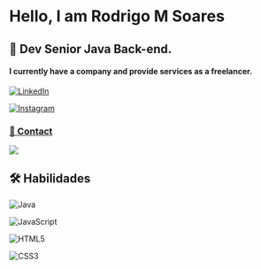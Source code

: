 # Hello, I am Rodrigo M Soares

## 🚀 Dev Senior Java Back-end.

#### I currently have a company and provide services as a freelancer.
[![LinkedIn](https://img.shields.io/badge/LinkedIn-000?style=for-the-badge&logo=linkedin&logoColor=0E76A8)](https://www.linkedin.com/in/rodrigo-soares-79b20077/)

[![Instagram](https://img.shields.io/badge/Instagram-000?style=for-the-badge&logo=instagram)](https://www.instagram.com/soaresrodrigo74/)

### [📱 Contact](#-contact-)
[![](https://img.shields.io/badge/Gmail-rmasoares10%40gmail.com-lightgrey?style=for-the-badge&logo=gmail&logoColor=white)](mailto:rmasoares10@gmail.com)

## 🛠 Habilidades
![Java](https://img.shields.io/badge/Java-000?style=for-the-badge&logo=java)

![JavaScript](https://img.shields.io/badge/JavaScript-000?style=for-the-badge&logo=javascript)

![HTML5](https://img.shields.io/badge/HTML5-000?style=for-the-badge&logo=html5)

![CSS3](https://img.shields.io/badge/CSS3-000?style=for-the-badge&logo=css3&logoColor=264CE4)